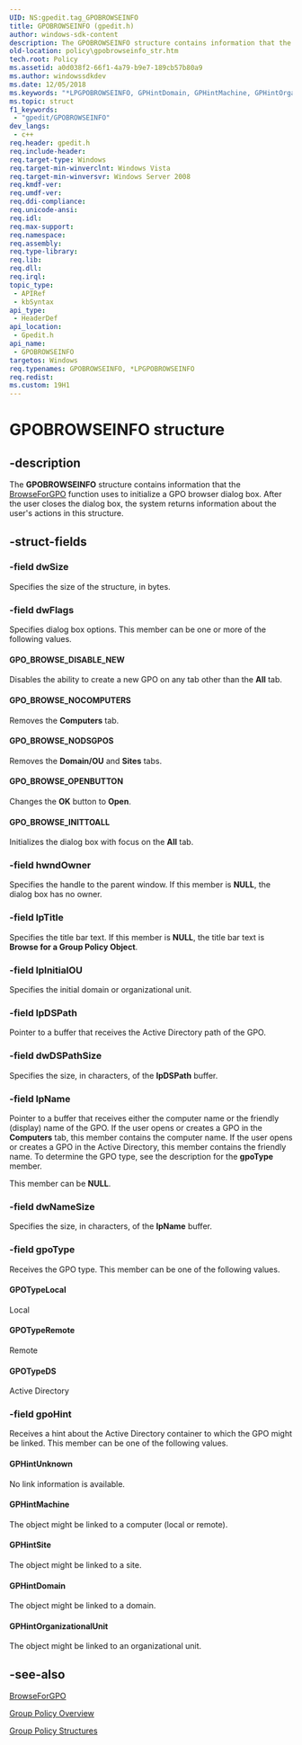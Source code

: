 ```yaml
---
UID: NS:gpedit.tag_GPOBROWSEINFO
title: GPOBROWSEINFO (gpedit.h)
author: windows-sdk-content
description: The GPOBROWSEINFO structure contains information that the BrowseForGPO function uses to initialize a GPO browser dialog box. After the user closes the dialog box, the system returns information about the user's actions in this structure.
old-location: policy\gpobrowseinfo_str.htm
tech.root: Policy
ms.assetid: a0d038f2-66f1-4a79-b9e7-189cb57b80a9
ms.author: windowssdkdev
ms.date: 12/05/2018
ms.keywords: "*LPGPOBROWSEINFO, GPHintDomain, GPHintMachine, GPHintOrganizationalUnit, GPHintSite, GPHintUnknown, GPOBROWSEINFO, GPOBROWSEINFO structure [Group Policy], GPOTypeDS, GPOTypeLocal, GPOTypeRemote, GPO_BROWSE_DISABLE_NEW, GPO_BROWSE_INITTOALL, GPO_BROWSE_NOCOMPUTERS, GPO_BROWSE_NODSGPOS, GPO_BROWSE_OPENBUTTON, LPGPOBROWSEINFO, LPGPOBROWSEINFO structure pointer [Group Policy], _win32_gpobrowseinfo_str, gpedit/GPOBROWSEINFO, gpedit/LPGPOBROWSEINFO, policy.gpobrowseinfo_str"
ms.topic: struct
f1_keywords: 
 - "gpedit/GPOBROWSEINFO"
dev_langs:
 - c++
req.header: gpedit.h
req.include-header: 
req.target-type: Windows
req.target-min-winverclnt: Windows Vista
req.target-min-winversvr: Windows Server 2008
req.kmdf-ver: 
req.umdf-ver: 
req.ddi-compliance: 
req.unicode-ansi: 
req.idl: 
req.max-support: 
req.namespace: 
req.assembly: 
req.type-library: 
req.lib: 
req.dll: 
req.irql: 
topic_type:
 - APIRef
 - kbSyntax
api_type:
 - HeaderDef
api_location:
 - Gpedit.h
api_name:
 - GPOBROWSEINFO
targetos: Windows
req.typenames: GPOBROWSEINFO, *LPGPOBROWSEINFO
req.redist: 
ms.custom: 19H1
---
```


# GPOBROWSEINFO structure


## -description


The
    <b>GPOBROWSEINFO</b> structure contains information that the 
<a href="https://docs.microsoft.com/previous-versions/windows/desktop/api/gpedit/nf-gpedit-browseforgpo">BrowseForGPO</a> function uses to initialize a GPO browser dialog box. After the user closes the dialog box, the system returns information about the user's actions in this structure.


## -struct-fields




### -field dwSize

Specifies the size of the structure, in bytes.


### -field dwFlags

Specifies dialog box options. This member can be one or more of the following values.



#### GPO_BROWSE_DISABLE_NEW

Disables the ability to create a new GPO on any tab other than the <b>All</b> tab.



#### GPO_BROWSE_NOCOMPUTERS

Removes the <b>Computers</b> tab.



#### GPO_BROWSE_NODSGPOS

Removes the <b>Domain/OU</b> and <b>Sites</b> tabs.



#### GPO_BROWSE_OPENBUTTON

Changes the <b>OK</b> button to <b>Open</b>.



#### GPO_BROWSE_INITTOALL

Initializes the dialog box with focus on the <b>All</b> tab.


### -field hwndOwner

Specifies the handle to the parent window. If this member is <b>NULL</b>, the dialog box has no owner.


### -field lpTitle

Specifies the title bar text. If this member is <b>NULL</b>, the title bar text is <b>Browse for a Group Policy Object</b>.


### -field lpInitialOU

Specifies the initial domain or organizational unit.


### -field lpDSPath

Pointer to a buffer that receives the Active Directory path of the GPO.


### -field dwDSPathSize

Specifies the size, in characters, of the <b>lpDSPath</b> buffer.


### -field lpName

Pointer to a buffer that receives either the computer name or the friendly (display) name of the GPO. If the user opens or creates a GPO in the <b>Computers</b> tab, this member contains the computer name. If the user opens or creates a GPO in the Active Directory, this member contains the friendly name. To determine the GPO type, see the description for the <b>gpoType</b> member.

This member can be <b>NULL</b>.


### -field dwNameSize

Specifies the size, in characters, of the <b>lpName</b> buffer.


### -field gpoType

Receives the GPO type. This member can be one of the following values.



#### GPOTypeLocal

Local



#### GPOTypeRemote

Remote



#### GPOTypeDS

Active Directory


### -field gpoHint

Receives a hint about the Active Directory container to which the GPO might be linked. This member can be one of the following values.



#### GPHintUnknown

No link information is available.



#### GPHintMachine

The object might be linked to a computer (local or remote).



#### GPHintSite

The object might be linked to a site.



#### GPHintDomain

The object might be linked to a domain.



#### GPHintOrganizationalUnit

The object might be linked to an organizational unit.


## -see-also




<a href="https://docs.microsoft.com/previous-versions/windows/desktop/api/gpedit/nf-gpedit-browseforgpo">BrowseForGPO</a>



<a href="https://docs.microsoft.com/previous-versions/windows/desktop/Policy/about-group-policy">Group Policy Overview</a>



<a href="https://docs.microsoft.com/previous-versions/windows/desktop/Policy/group-policy-structures">Group Policy Structures</a>
 

 

